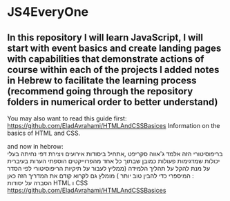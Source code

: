 # JS4EveryOne
## In this repository I will learn JavaScript, I will start with event basics and create landing pages with capabilities that demonstrate actions of course within each of the projects I added notes in Hebrew to facilitate the learning process (recommend going through the repository folders in numerical order to better understand)
You may also want to read this guide first: https://github.com/EladAvrahami/HTMLAndCSSBasices
Information on the basics of HTML and CSS.

and now in hebrow:
<br/>
בריפוסיטורי הזה אלמד ג'אווה סקריפט ,אתחיל ביסודות אירועים ויצירת דפי נחיתה בעלי יכולות שמדגימות פעולות כמובן שבתוך כל אחד מהפרוייקטים הוספתי הערות בעיברית על מנת להקל על תהליך הלמידה (ממליץ לעבור על תיקיות הריפוסיטורי לפי הסדר המיספרי כדי להבין טוב יותר )
מומלץ גם לקרוא קודם את המדריך הזה כאן :
<br/>
הסברה על יסודות HTML  ו CSS   https://github.com/EladAvrahami/HTMLAndCSSBasices
